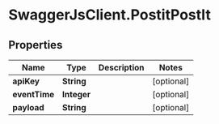 # SwaggerJsClient.PostitPostIt

## Properties
Name | Type | Description | Notes
------------ | ------------- | ------------- | -------------
**apiKey** | **String** |  | [optional] 
**eventTime** | **Integer** |  | [optional] 
**payload** | **String** |  | [optional] 


